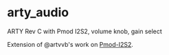 # arty_audio
ARTY Rev C with Pmod I2S2, volume knob, gain select

Extension of @artvvb's work on [Pmod-I2S2](https://github.com/Digilent/Pmod-I2S2).
